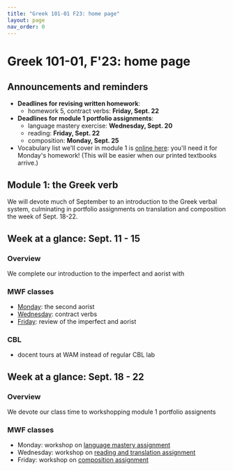 ```yaml
---
title: "Greek 101-01 F23: home page"
layout: page
nav_order: 0
---
```




# Greek 101-01, F'23: home page


## Announcements and reminders

- **Deadlines for revising written homework**:
    - homework 5, contract verbs: **Friday, Sept. 22**
- **Deadlines for module 1 portfolio assignments**: 
    - language mastery exercise: **Wednesday, Sept. 20**
    - reading: **Friday, Sept. 22**
    - composition: **Monday, Sept. 25**
- Vocabulary list we'll cover in module 1 is [online here](https://hellenike.github.io/textbook/review/module1-review/vocabulary/): you'll need it for Monday's homework!  (This will be easier when our printed textbooks arrive.)


## Module 1: the Greek verb

We will devote much of September to an introduction to the Greek verbal system, culminating in portfolio assignments on translation and composition the week of Sept. 18-22.

## Week at a glance: Sept. 11 - 15

### Overview

We complete our introduction to the imperfect and aorist with  

### MWF classes

- [Monday](./classes/module1/aorist2/): the second aorist
- [Wednesday](./classes/module1/contracts/): contract verbs
- [Friday](./classes/module1/review1/): review of the imperfect and aorist

### CBL

- docent tours at WAM instead of regular CBL lab


## Week at a glance: Sept. 18 - 22

### Overview

We devote our class time to workshopping module 1 portfolio assignents

### MWF classes

- Monday: workshop on [language mastery assignment](./classes/module1/mastery-prep/)
- Wednesday: workshop on [reading and translation assignment](https://hellenike.github.io/textbook/practice/module1/portfolio/reading/)
- Friday: workshop on [composition assignment](https://hellenike.github.io/textbook/practice/module1/portfolio/composition/)